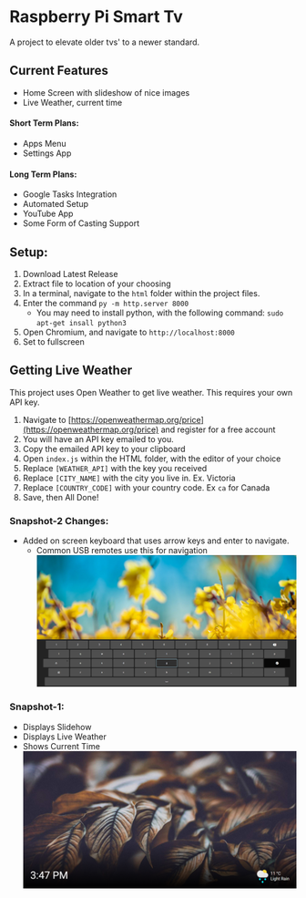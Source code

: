 # Raspberry Pi Smart Tv
A project to elevate older tvs' to a newer standard.

## Current Features
- Home Screen with slideshow of nice images
- Live Weather, current time

#### Short Term Plans:
- Apps Menu
- Settings App

#### Long Term Plans:
- Google Tasks Integration
- Automated Setup
- YouTube App
- Some Form of Casting Support

## Setup:
1. Download Latest Release
2. Extract file to location of your choosing
3. In a terminal, navigate to the `html` folder within the project files.
4. Enter the command `py -m http.server 8000`
   - You may need to install python, with the following command: `sudo apt-get insall python3`
5. Open Chromium, and navigate to `http://localhost:8000`
6. Set to fullscreen

## Getting Live Weather
This project uses Open Weather to get live weather. This requires your own API key.
1. Navigate to [https://openweathermap.org/price](https://openweathermap.org/price) and register for a free account
2. You will have an API key emailed to you.
3. Copy the emailed API key to your clipboard
4. Open `index.js` within the HTML folder, with the editor of your choice
5. Replace `[WEATHER_API]` with the key you received
6. Replace `[CITY_NAME]` with the city you live in. Ex. Victoria
7. Replace `[COUNTRY_CODE]` with your country code. Ex `ca` for Canada
8. Save, then All Done!

### Snapshot-2 Changes:
- Added on screen keyboard that uses arrow keys and enter to navigate.
  - Common USB remotes use this for navigation
![On Screen Keyboard](https://raw.githubusercontent.com/DimaMzk/raspberry-pi-smarttv/master/readme-images/keyboard.png)

### Snapshot-1:
- Displays Slidehow
- Displays Live Weather
- Shows Current Time
![Home Screen with live weather](https://raw.githubusercontent.com/DimaMzk/raspberry-pi-smarttv/master/readme-images/home.png)
